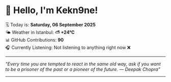 # 👋 Hello, I'm Kekn9ne!

🗓️ Today is: **Saturday, 06 September 2025**  
🌤️ Weather in Istanbul: **⛅️  +24°C**  
📊 GitHub Contributions: **90**  
🎧 Currently Listening: Not listening to anything right now ❌

---

_"Every time you are tempted to react in the same old way, ask if you want to be a prisoner of the past or a pioneer of the future. — *Deepak Chopra*"_

---
